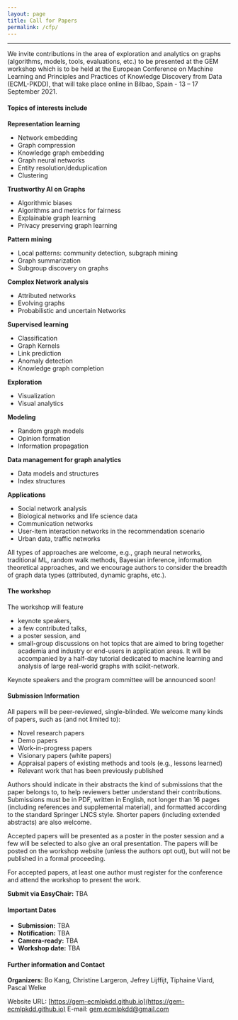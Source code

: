 ```yaml
---
layout: page
title: Call for Papers
permalink: /cfp/
---
```

---
We invite contributions in the area of exploration and analytics on graphs (algorithms, models, tools, evaluations, etc.) to be presented at the GEM workshop which is to be held at the European Conference on Machine Learning and Principles and Practices of Knowledge Discovery from Data (ECML-PKDD), that will take place online in Bilbao, Spain - 13 – 17 September 2021.

#### Topics of interests include

**Representation learning**
- Network embedding
- Graph compression
- Knowledge graph embedding
- Graph neural networks
- Entity resolution/deduplication
- Clustering

**Trustworthy AI on Graphs**
- Algorithmic biases
- Algorithms and metrics for fairness
- Explainable graph learning
- Privacy preserving graph learning

**Pattern mining**
- Local patterns: community detection, subgraph mining
- Graph summarization
- Subgroup discovery on graphs

**Complex Network analysis**
- Attributed networks
- Evolving graphs
- Probabilistic and uncertain Networks
	
**Supervised learning**
- Classification
- Graph Kernels
- Link prediction
- Anomaly detection
- Knowledge graph completion

**Exploration**
- Visualization
- Visual analytics

**Modeling**
- Random graph models
- Opinion formation
- Information propagation

**Data management for graph analytics**
- Data models and structures
- Index structures

**Applications**
- Social network analysis
- Biological networks and life science data
- Communication networks
- User-item interaction networks in the recommendation scenario
- Urban data, traffic networks

All types of approaches are welcome, e.g., graph neural networks, traditional ML, random walk methods, Bayesian inference, information theoretical approaches, and we encourage authors to consider the breadth of graph data types (attributed, dynamic graphs, etc.).

#### The workshop

The workshop will feature
- keynote speakers,
- a few contributed talks,
- a poster session, and
- small-group discussions on hot topics that are aimed to bring together academia and industry or end-users in application areas.
It will be accompanied by a half-day tutorial dedicated to machine learning and analysis of large real-world graphs with scikit-network. 


Keynote speakers and the program committee will be announced soon!

#### Submission Information

All papers will be peer-reviewed, single-blinded. We welcome many kinds of papers, such as (and not limited to):
- Novel research papers
- Demo papers
- Work-in-progress papers
- Visionary papers (white papers)
- Appraisal papers of existing methods and tools (e.g., lessons learned)
- Relevant work that has been previously published

Authors should indicate in their abstracts the kind of submissions that the paper belongs to, to help reviewers better understand their contributions. Submissions must be in PDF, written in English, not longer than 16 pages (including references and supplemental material), and formatted according to the standard Springer LNCS style. Shorter papers (including extended abstracts) are also welcome.

Accepted papers will be presented as a poster in the poster session and a few will be selected to also give an oral presentation. The papers will be posted on the workshop website (unless the authors opt out), but will not be published in a formal proceeding.

For accepted papers, at least one author must register for the conference and attend the workshop to present the work.

**Submit via EasyChair:** TBA

#### Important Dates
- **Submission:** TBA
- **Notification:** TBA
- **Camera-ready:** TBA
- **Workshop date:** TBA

#### Further information and Contact
**Organizers:** Bo Kang, Christine Largeron, Jefrey Lijffijt, Tiphaine Viard, Pascal Welke

Website URL: [https://gem-ecmlpkdd.github.io](https://gem-ecmlpkdd.github.io)
E-mail: [gem.ecmlpkdd@gmail.com](gem.ecmlpkdd@gmail.com)